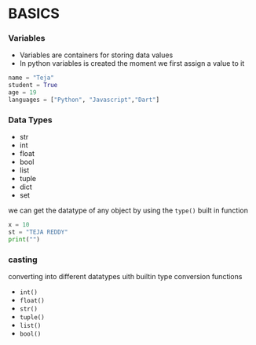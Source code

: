 # BASICS
### Variables
* Variables are containers for storing data values
* In python variables is created the moment we first assign a value to it
```python
name = "Teja"
student = True
age = 19
languages = ["Python", "Javascript","Dart"]
```


### Data Types
* str
* int
* float
* bool
* list
* tuple
* dict
* set

we can get the datatype of any object by using the `type()` built in function
```python
x = 10
st = "TEJA REDDY"
print("")
```
### casting
converting into different datatypes uith builtin type conversion functions

* `int()` 
* `float()` 
* `str()` 
* `tuple()` 
* `list()` 
* `bool()` 

